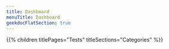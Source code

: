 ```yaml
---
title: Dashboard
menuTitle: Dashboard 
geekdocFlatSection: true
---
```


{{% children titlePages="Tests" titleSections="Categories" %}}
